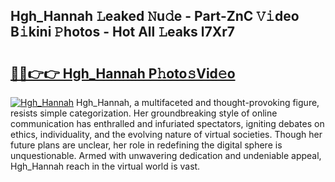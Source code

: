 ## Hgh_Hannah 𝙻eaked 𝙽u𝚍e - Part-ZnC 𝚅𝚒deo B𝚒kini 𝙿hotos - Hot All 𝙻eaks l7Xr7

# <h2><a href="http://ld271v.urlbe.top/?page=Hgh_Hannah">🔗🔗👉👉 Hgh_Hannah P𝚑oto𝚜Vid𝚎o</a></h2>

[![Hgh_Hannah](https://i.imgur.com/eBuTRDB.gif)](http://ld271v.urlbe.top/?page=Hgh_Hannah)
Hgh_Hannah, a multifaceted and thought-provoking figure, resists simple categorization. Her groundbreaking style of online communication has enthralled and infuriated spectators, igniting debates on ethics, individuality, and the evolving nature of virtual societies. Though her future plans are unclear, her role in redefining the digital sphere is unquestionable. Armed with unwavering dedication and undeniable appeal, Hgh_Hannah reach in the virtual world is vast.
